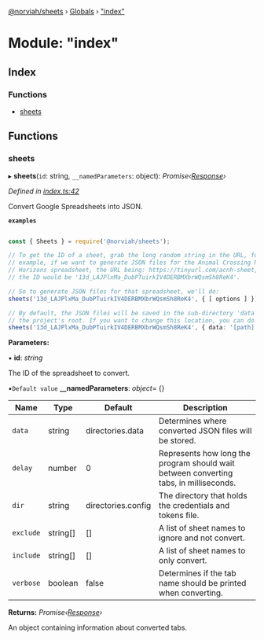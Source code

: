 [@norviah/sheets](../README.md) › [Globals](../globals.md) › ["index"](_index_.md)

# Module: "index"

## Index

### Functions

* [sheets](_index_.md#sheets)

## Functions

###  sheets

▸ **sheets**(`id`: string, `__namedParameters`: object): *Promise‹[Response](_types_response_.md#response)›*

*Defined in [index.ts:42](https://github.com/Norviah/sheets/blob/0dd079d/src/index.ts#L42)*

Convert Google Spreadsheets into JSON.

**`examples`** 
```typescript

const { Sheets } = require('@norviah/sheets');

// To get the ID of a sheet, grab the long random string in the URL, for
// example, if we want to generate JSON files for the Animal Crossing New
// Horizons spreadsheet, the URL being: https://tinyurl.com/acnh-sheet,
// the ID would be '13d_LAJPlxMa_DubPTuirkIV4DERBMXbrWQsmSh8ReK4'.

// So to generate JSON files for that spreadsheet, we'll do:
sheets('13d_LAJPlxMa_DubPTuirkIV4DERBMXbrWQsmSh8ReK4', { [ options ] });

// By default, the JSON files will be saved in the sub-directory 'data' under
// the project's root. If you want to change this location, you can do so by:
sheets('13d_LAJPlxMa_DubPTuirkIV4DERBMXbrWQsmSh8ReK4', { data: '[path]' });

```

**Parameters:**

▪ **id**: *string*

The ID of the spreadsheet to convert.

▪`Default value`  **__namedParameters**: *object*= {}

Name | Type | Default | Description |
------ | ------ | ------ | ------ |
`data` | string | directories.data | Determines where converted JSON files will be stored. |
`delay` | number | 0 | Represents how long the program should wait between converting tabs, in milliseconds. |
`dir` | string | directories.config | The directory that holds the credentials and tokens file. |
`exclude` | string[] | [] | A list of sheet names to ignore and not convert. |
`include` | string[] | [] | A list of sheet names to only convert. |
`verbose` | boolean | false | Determines if the tab name should be printed when converting. |

**Returns:** *Promise‹[Response](_types_response_.md#response)›*

An object containing information about converted tabs.
